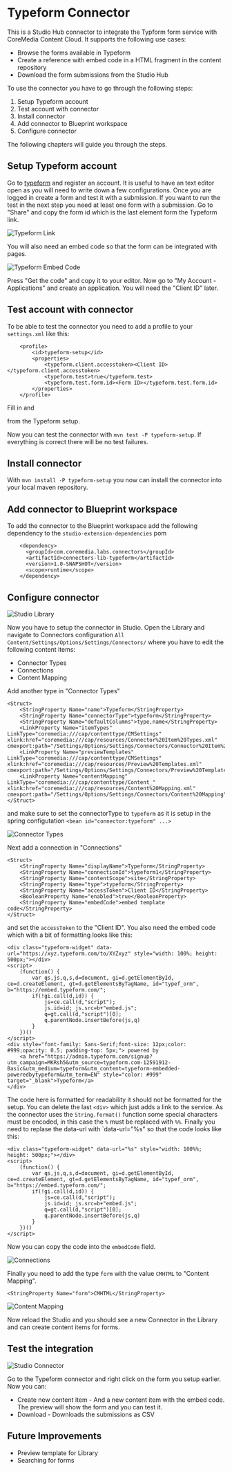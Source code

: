 # Typeform Connector

This is a Studio Hub connector to integrate the Typform form service with CoreMedia Content Cloud.
It supports the following use cases:

- Browse the forms available in Typeform
- Create a reference with embed code in a HTML fragment in the content repository
- Download the form submissions from the Studio Hub

To use the connector you have to go through the following steps:

1. Setup Typeform account
2. Test account with connector
3. Install connector
4. Add connector to Blueprint workspace
5. Configure connector

The following chapters will guide you through the steps.

## Setup Typeform account

Go to [typeform](https://www.typeform.com) and register an account.
It is useful to have an text editor open as you will need to write down a few configurations.
Once you are logged in create a form and test it with a submission.
If you want to run the test in the next step you need at least one form with a submission.
Go to "Share" and copy the form id which is the last element form the Typeform link.

![Typeform Link](static/formId.png)

You will also need an embed code so that the form can be integrated with pages.

![Typeform Embed Code](static/embedCode.png)

Press "Get the code" and copy it to your editor.
Now go to "My Account - Applications" and create an application. You will need the "Client ID" later.

## Test account with connector

To be able to test the connector you need to add a profile to your `settings.xml` like this:

```
    <profile>
        <id>typeform-setup</id>
        <properties>
            <typeform.client.accesstoken><Client ID></typeform.client.accesstoken>
            <typeform.test>true</typeform.test>
            <typeform.test.form.id><Form ID></typeform.test.form.id>
        </properties>
    </profile>
```

Fill in <Client ID> and <Form ID> from the Typeform setup.

Now you can test the connector with `mvn test -P typeform-setup`. If everything is correct there will be no test failures.

## Install connector

With `mvn install -P typeform-setup` you now can install the connector into your local maven repository.

## Add connector to Blueprint workspace

To add the connector to the Blueprint workspace add the following dependency to the `studio-extension-dependencies` pom

```
    <dependency>
      <groupId>com.coremedia.labs.connectors</groupId>
      <artifactId>connectors-lib-typeform</artifactId>
      <version>1.0-SNAPSHOT</version>
      <scope>runtime</scope>
    </dependency>
```

## Configure connector

![Studio Library](static/studioLibrary.png)

Now you have to setup the connector in Studio. Open the Library and navigate to 
Connectors configuration `All Content/Settings/Options/Settings/Connectors/` where you
have to edit the following content items:

- Connector Types
- Connections
- Content Mapping

Add another type in "Connector Types"

```
<Struct>
    <StringProperty Name="name">Typeform</StringProperty>
    <StringProperty Name="connectorType">typeform</StringProperty>
    <StringProperty Name="defaultColumns">type,name</StringProperty>
    <LinkProperty Name="itemTypes" LinkType="coremedia:///cap/contenttype/CMSettings" xlink:href="coremedia:///cap/resources/Connector%20Item%20Types.xml" cmexport:path="/Settings/Options/Settings/Connectors/Connector%20Item%20Types"/>
    <LinkProperty Name="previewTemplates" LinkType="coremedia:///cap/contenttype/CMSettings" xlink:href="coremedia:///cap/resources/Preview%20Templates.xml" cmexport:path="/Settings/Options/Settings/Connectors/Preview%20Templates"/>
    <LinkProperty Name="contentMapping" LinkType="coremedia:///cap/contenttype/Content_" xlink:href="coremedia:///cap/resources/Content%20Mapping.xml" cmexport:path="/Settings/Options/Settings/Connectors/Content%20Mapping"/>
</Struct>
```

and make sure to set the connectorType to `typeform` as it is setup in the spring configutation `<bean id="connector:typeform" ...>`

![Connector Types](static/connectorTypes.png)

Next add a connection in "Connections"

```
<Struct>
    <StringProperty Name="displayName">Typeform</StringProperty>
    <StringProperty Name="connectionId">typeform1</StringProperty>
    <StringProperty Name="contentScope">site</StringProperty>
    <StringProperty Name="type">typeform</StringProperty>
    <StringProperty Name="accessToken">Client ID</StringProperty>
    <BooleanProperty Name="enabled">true</BooleanProperty>
    <StringProperty Name="embedCode">embed template code</StringProperty>
</Struct>
```

and set the `accessToken` to the "Client ID".
You also need the embed code which with a bit of formatting looks like this:

```
<div class="typeform-widget" data-url="https://xyz.typeform.com/to/XYZxyz" style="width: 100%; height: 500px;"></div> 
<script> 
    (function() { 
        var qs,js,q,s,d=document, gi=d.getElementById, ce=d.createElement, gt=d.getElementsByTagName, id="typef_orm", b="https://embed.typeform.com/"; 
        if(!gi.call(d,id)) { 
            js=ce.call(d,"script"); 
            js.id=id; js.src=b+"embed.js"; 
            q=gt.call(d,"script")[0]; 
            q.parentNode.insertBefore(js,q) 
        } 
    })() 
</script> 
<div style="font-family: Sans-Serif;font-size: 12px;color: #999;opacity: 0.5; padding-top: 5px;"> powered by 
    <a href="https://admin.typeform.com/signup?utm_campaign=MKRsh5&utm_source=typeform.com-12591912-Basic&utm_medium=typeform&utm_content=typeform-embedded-poweredbytypeform&utm_term=EN" style="color: #999" target="_blank">Typeform</a> 
</div>
```

The code here is formatted for readability it should not be formatted for the setup.
You can delete the last `<div>` which just adds a link to the service. 
As the connector uses the `String.format()` function some special characters must be encoded,
in this case the `%` must be replaced with `%%`. Finally you need to replase the data-url with
`data-url="%s" so that the code looks like this:

```
<div class="typeform-widget" data-url="%s" style="width: 100%%; height: 500px;"></div> 
<script> 
    (function() { 
        var qs,js,q,s,d=document, gi=d.getElementById, ce=d.createElement, gt=d.getElementsByTagName, id="typef_orm", b="https://embed.typeform.com/"; 
        if(!gi.call(d,id)) { 
            js=ce.call(d,"script"); 
            js.id=id; js.src=b+"embed.js"; 
            q=gt.call(d,"script")[0]; 
            q.parentNode.insertBefore(js,q) 
        } 
    })() 
</script> 
```
Now you can copy the code into the `embedCode` field.

![Connections](static/connections.png)

Finally you need to add the type `form` with the value `CMHTML` to "Content Mapping".

```
<StringProperty Name="form">CMHTML</StringProperty>
```

![Content Mapping](static/contentMapping.png)

Now reload the Studio and you should see a new Connector in the Library and can create
content items for forms.

## Test the integration

![Studio Connector](static/studioConnector.png)

Go to the Typeform connector and right click on the form you setup earlier. Now you can:

- Create new content item - And a new content item with the embed code. The preview will show the form and you can test it.
- Download - Downloads the submissions as CSV

## Future Improvements

- Preview template for Library
- Searching for forms
